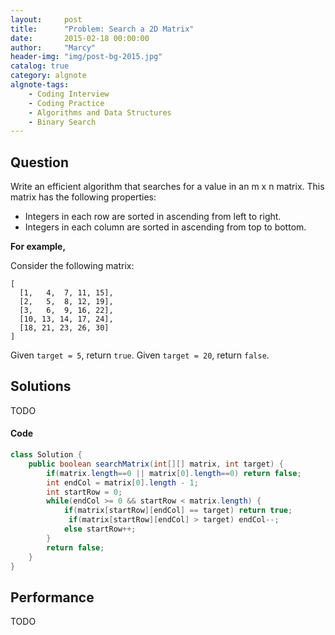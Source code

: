 ```yaml
---
layout:     post
title:      "Problem: Search a 2D Matrix"
date:       2015-02-18 00:00:00
author:     "Marcy"
header-img: "img/post-bg-2015.jpg"
catalog: true
category: algnote
algnote-tags:
    - Coding Interview
    - Coding Practice
    - Algorithms and Data Structures
    - Binary Search
---
```


## Question

Write an efficient algorithm that searches for a value in an m x n matrix. This matrix has the following properties:

- Integers in each row are sorted in ascending from left to right.
- Integers in each column are sorted in ascending from top to bottom.

**For example,**

Consider the following matrix:

```
[
  [1,   4,  7, 11, 15],
  [2,   5,  8, 12, 19],
  [3,   6,  9, 16, 22],
  [10, 13, 14, 17, 24],
  [18, 21, 23, 26, 30]
]
```

Given `target = 5`, return `true`.
Given `target = 20`, return `false`.

## Solutions
TODO

#### Code
```java
class Solution {
    public boolean searchMatrix(int[][] matrix, int target) {
        if(matrix.length==0 || matrix[0].length==0) return false;
        int endCol = matrix[0].length - 1;
        int startRow = 0;
        while(endCol >= 0 && startRow < matrix.length) {
            if(matrix[startRow][endCol] == target) return true;
             if(matrix[startRow][endCol] > target) endCol--;
            else startRow++;
        }
        return false;
    }
}
```

## Performance
TODO